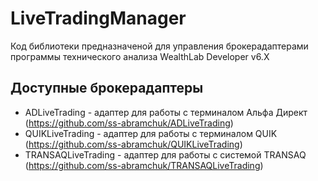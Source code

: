 # LiveTradingManager
Код библиотеки предназначеной для управления брокерадаптерами программы технического анализа WealthLab Developer v6.X

## Доступные брокерадаптеры
 - ADLiveTrading - адаптер для работы с терминалом Альфа Директ (https://github.com/ss-abramchuk/ADLiveTrading)
 - QUIKLiveTrading - адаптер для работы с терминалом QUIK (https://github.com/ss-abramchuk/QUIKLiveTrading)
 - TRANSAQLiveTrading - адаптер для работы с системой TRANSAQ (https://github.com/ss-abramchuk/TRANSAQLiveTrading)
